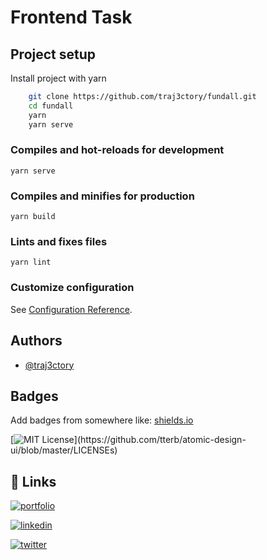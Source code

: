 # Frontend Task

## Project setup

Install project with yarn

```bash
    git clone https://github.com/traj3ctory/fundall.git
    cd fundall
    yarn
    yarn serve
```
### Compiles and hot-reloads for development
```
yarn serve
```

### Compiles and minifies for production
```
yarn build
```

### Lints and fixes files
```
yarn lint
```

### Customize configuration
See [Configuration Reference](https://cli.vuejs.org/config/).

## Authors

- [@traj3ctory](https://www.github.com/traj3ctory)


## Badges

Add badges from somewhere like: [shields.io](https://shields.io/)

[![MIT License](https://img.shields.io/apm/l/atomic-design-ui.svg?)](https://github.com/tterb/atomic-design-ui/blob/master/LICENSEs)


## 🔗 Links
[![portfolio](https://img.shields.io/badge/my_portfolio-002165?style=for-the-badge&logo=ko-fi&logoColor=white)](http://bzdavid.netlify.com/)

[![linkedin](https://img.shields.io/badge/linkedin-0A66C2?style=for-the-badge&logo=linkedin&logoColor=white)](https://www.linkedin.com/in/david-benard-196961121/)

[![twitter](https://img.shields.io/badge/twitter-1DA1F2?style=for-the-badge&logo=twitter&logoColor=white)](https://twitter.com/dav3ly)
